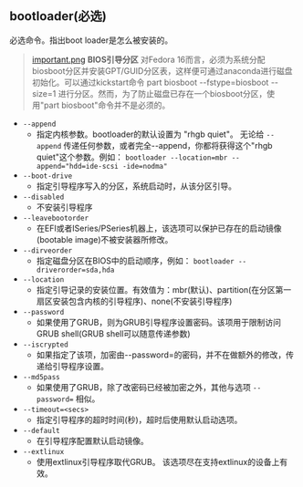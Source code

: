## bootloader(必选) 

必选命令。指出boot loader是怎么被安装的。
> [important.png](./images/important.png?30) **BIOS引导分区**    对Fedora 16而言，必须为系统分配biosboot分区并安装GPT/GUID分区表，这样便可通过anaconda进行磁盘初始化。可以通过kickstart命令 part biosboot --fstype=biosboot --size=1  进行分区。然而，为了防止磁盘已存在一个biosboot分区，使用"part biosboot"命令并不是必须的。

  + `--append`
    + 指定内核参数。bootloader的默认设置为 "rhgb quiet"。 无论给 `--append` 传递任何参数，或者完全--append，你都将获得这个"rhgb quiet"这个参数。例如：  `bootloader --location=mbr --append="hdd=ide-scsi -ide=nodma"`
  + `--boot-drive`
    + 指定引导程序写入的分区，系统启动时，从该分区引导。
  + `--disabled`
    + 不安装引导程序
  + `--leavebootorder`
    + 在EFI或者ISeries/PSeries机器上，该选项可以保护已存在的启动镜像(bootable image)不被安装器所修改。
  + `--dirveorder`
    + 指定磁盘分区在BIOS中的启动顺序，例如： `bootloader --driverorder=sda,hda`
  + `--location`
    + 指定引导记录的安装位置。有效值为：mbr(默认)、partition(在分区第一扇区安装包含内核的引导程序)、none(不安装引导程序)
  + `--password`
    + 如果使用了GRUB，则为GRUB引导程序设置密码。该项用于限制访问GRUB shell(GRUB shell可以随意传递参数)
  + `--iscrypted`
    + 如果指定了该项，加密由--password=的密码，并不在做额外的修改，传递给引导程序设置。
  + `--md5pass`
    + 如果使用了GRUB，除了改密码已经被加密之外，其他与选项 `--password=` 相似。
  + `--timeout=<secs>`
    + 指定引导程序的超时时间(秒)，超时后使用默认启动选项。
  + `--default`
    + 在引导程序配置默认启动镜像。
  + `--extlinux`
    + 使用extlinux引导程序取代GRUB。 该选项尽在支持extlinux的设备上有效。